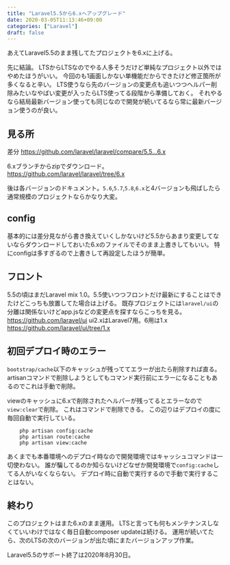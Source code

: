 ```yaml
---
title: "Laravel5.5から6.xへアップグレード"
date: 2020-03-05T11:13:46+09:00
categories: ["Laravel"]
draft: false
---
```


あえてLaravel5.5のまま残してたプロジェクトを6.xに上げる。

先に結論。
LTSからLTSなのでやる人多そうだけど単純なプロジェクト以外ではやめたほうがいい。
今回のも1画面しかない単機能だからできたけど修正箇所が多くなると辛い。
LTS使うなら先のバージョンの変更点も追いつつヘルパー削除みたいなやばい変更が入ったらLTS使ってる段階から準備しておく。
それやるなら結局最新バージョン使っても同じなので開発が続いてるなら常に最新バージョン使うのが良い。

## 見る所
差分
https://github.com/laravel/laravel/compare/5.5...6.x

6.xブランチからzipでダウンロード。
https://github.com/laravel/laravel/tree/6.x

後は各バージョンのドキュメント。`5.6`,`5.7`,`5.8`,`6.x`と4バージョンも飛ばしたら通常規模のプロジェクトならかなり大変。

## config
基本的には差分見ながら書き換えていくしかないけど5.5からあまり変更してないならダウンロードしておいた6.xのファイルでそのまま上書きしてもいい。
特にconfigは多すぎるので上書きして再設定したほうが簡単。

## フロント
5.5の頃はまだLaravel mix 1.0。5.5使いつつフロントだけ最新にすることはできたけどこっちも放置してた場合は上げる。
既存プロジェクトには`laravel/ui`の分離は関係ないけどapp.jsなどの変更点を探すならこっちを見る。
https://github.com/laravel/ui
ui2.xはLaravel7用。6用は1.x
https://github.com/laravel/ui/tree/1.x

## 初回デプロイ時のエラー
`bootstrap/cache`以下のキャッシュが残っててエラーが出たら削除すれば直る。artisanコマンドで削除しようとしてもコマンド実行前にエラーになることもあるのでこれは手動で削除。

viewのキャッシュに6.xで削除されたヘルパーが残ってるとエラーなので`view:clear`で削除。
これはコマンドで削除できる。
この辺りはデプロイの度に毎回自動で実行している。

```
    php artisan config:cache
    php artisan route:cache
    php artisan view:cache
```

あくまでも本番環境へのデプロイ時なので開発環境ではキャッシュコマンドは一切使わない。
誰が騙してるのか知らないけどなぜか開発環境で`config:cache`してる人がいなくならない。
デプロイ時に自動で実行するので手動で実行することはない。

## 終わり
このプロジェクトはまた6.xのまま運用。
LTSと言っても何もメンテナンスしなくていいわけではなく毎日自動composer updateは続ける。
運用が続いてたら、次のLTSの次のバージョンが出た頃にまたバージョンアップ作業。

Laravel5.5のサポート終了は2020年8月30日。
